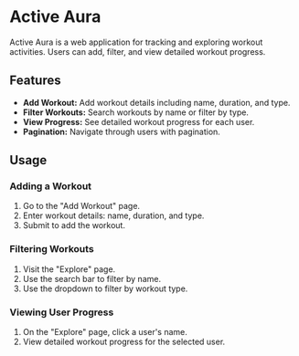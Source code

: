 # Active Aura

Active Aura is a web application for tracking and exploring workout activities. Users can add, filter, and view detailed workout progress.

## Features

- **Add Workout:** Add workout details including name, duration, and type.
- **Filter Workouts:** Search workouts by name or filter by type.
- **View Progress:** See detailed workout progress for each user.
- **Pagination:** Navigate through users with pagination.

## Usage

### Adding a Workout

1. Go to the "Add Workout" page.
2. Enter workout details: name, duration, and type.
3. Submit to add the workout.

### Filtering Workouts

1. Visit the "Explore" page.
2. Use the search bar to filter by name.
3. Use the dropdown to filter by workout type.

### Viewing User Progress

1. On the "Explore" page, click a user's name.
2. View detailed workout progress for the selected user.
